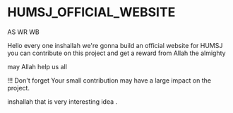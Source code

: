# HUMSJ_OFFICIAL_WEBSITE
AS WR WB

Hello every one inshallah we're gonna build an official website for HUMSJ 
you can contribute on this project and get a reward from Allah the almighty

may Allah help us all 

!!! Don't forget
Your small contribution may have a large impact on the project. 

inshallah that is very interesting idea .
